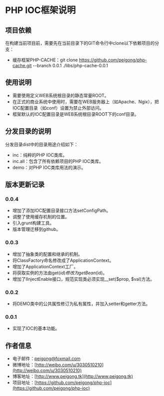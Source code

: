 # PHP IOC框架说明 #

## 项目依赖 ##
在构建当前项目前，需要先在当前目录下的GIT命令行中clone以下依赖项目的分支：

 * 缓存框架PHP-CACHE：git clone https://github.com/peigong/php-cache.git --branch 0.0.1 ./libs/php-cache-0.0.1

## 使用说明 ##
 * 需要使用定义WEB系统根目录的静态常量ROOT。
 * 在正式的商业系统中使用时，需要在WEB服务器上（如Apache、Ngix），把IOC配置目录（如conf）设置为禁止外部访问。
 * 框架默认的IOC配置目录是WEB系统根目录ROOT下的conf目录。

## 分发目录的说明 ##
分发目录dist中的目录用途介绍如下：

 * inc：纯粹的PHP IOC类库。
 * inc.all：包含了所有依赖项目的PHP IOC类库。
 * demo：对PHP IOC类库用法的演示。

## 版本更新记录 ##
### 0.0.4 ###
 * 增加了添加IOC配置目录接口方法setConfigPath。
 * 调整了使用缓存机制的位置。
 * 引入grunt构建工具。
 * 版本管理迁移到github。

### 0.0.3 ###
 * 增加了抽象类的配置和继承的机制。
 * 将ClassFactory命名修改成了ApplicationContext。
 * 增加了ApplicationContext工厂。
 * 将获取实例的方法由get($id)修改为getBean($id)。
 * 增加了IInjectEnable接口，规范实现类必须实现__set($prop, $val)方法。

### 0.0.2 ###
 * 将DEMO类中的公共属性修订为私有属性，并加入setter和getter方法。

### 0.0.1 ###
 * 实现了IOC的基本功能。

## 作者信息 ##
 * 电子邮件：peigong@foxmail.com
 * 微博地址：[http://weibo.com/u/3030510210](http://weibo.com/u/3030510210)
 * 博客地址：[http://www.peigong.tk](http://www.peigong.tk)
 * 项目地址：[https://github.com/peigong/php-ioc](https://github.com/peigong/php-ioc)
